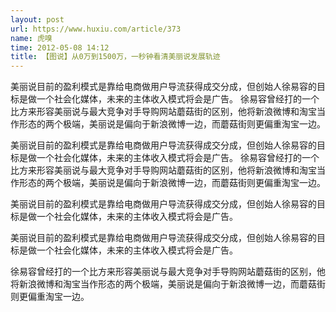 ```yaml
---
layout: post
url: https://www.huxiu.com/article/373
name: 虎嗅
time: 2012-05-08 14:12
title: 【图说】从0万到1500万，一秒钟看清美丽说发展轨迹
---
```

美丽说目前的盈利模式是靠给电商做用户导流获得成交分成，但创始人徐易容的目标是做一个社会化媒体，未来的主体收入模式将会是广告。 徐易容曾经打的一个比方来形容美丽说与最大竞争对手导购网站蘑菇街的区别，他将新浪微博和淘宝当作形态的两个极端，美丽说是偏向于新浪微博一边，而蘑菇街则更偏重淘宝一边。

美丽说目前的盈利模式是靠给电商做用户导流获得成交分成，但创始人徐易容的目标是做一个社会化媒体，未来的主体收入模式将会是广告。 徐易容曾经打的一个比方来形容美丽说与最大竞争对手导购网站蘑菇街的区别，他将新浪微博和淘宝当作形态的两个极端，美丽说是偏向于新浪微博一边，而蘑菇街则更偏重淘宝一边。

美丽说目前的盈利模式是靠给电商做用户导流获得成交分成，但创始人徐易容的目标是做一个社会化媒体，未来的主体收入模式将会是广告。

美丽说目前的盈利模式是靠给电商做用户导流获得成交分成，但创始人徐易容的目标是做一个社会化媒体，未来的主体收入模式将会是广告。

徐易容曾经打的一个比方来形容美丽说与最大竞争对手导购网站蘑菇街的区别，他将新浪微博和淘宝当作形态的两个极端，美丽说是偏向于新浪微博一边，而蘑菇街则更偏重淘宝一边。

